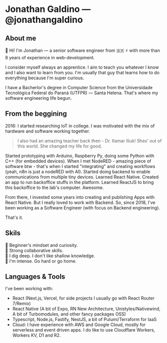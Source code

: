# Jonathan Galdino — @jonathangaldino

## About me

👋 Hi! I'm Jonathan —  a senior software engineer from :brazil: ⚡ with more than 8 years of experience in web-development. 

I consider myself always an apprentice. I aim to teach you whatever I know and I also want to learn from you.
I'm usually that guy that learns how to do everything because I'm super curious.

I have a Bacherlor's degree in Computer Science from the Universidade Tecnológica Federal do Paraná (UTFPR) — Santa Helena.
That's where my software engineering life begun.

## From the beggining
2016: I started researching IoT in college. I was motivated with the mix of hardware and software working together.
> I also had an amazing teacher back then - Dr. Itamar Iliuk! Shes' out of this world. She changed my life for good.

Started prototyping with Arduino, Raspberry Py, doing some Python with C++ (for embedded devices).
When I met NodeRED - amazing piece of software btw - that's when I started "integrating" and creating workflows (yeah, n8n is just a nodeRED with AI).
Started doing backend to enable communications from multiple tiny devices.
Learned React Native. Created an app to run backoffice stuffs in the platform.
Learned ReactJS to bring this backoffice to the lab's computer.
Awesome. 

From there, I invested some years into creating and publishing Apps with React Native.
But I really loved to work with Backend. So, since 2018, I've been working as a Software Engineer (with focus on Backend engineering).

That's it.


## Skils
:green_apple: Beginner's mindset and curiosity.  
:dancers: Strong collaborative skills.  
:small_red_triangle_down: I dig deep. I don't like shallow knowledge.  
:100: I'm intense. Go hard or go home.  

## Languages & Tools

I've been working with:

- React (Next.js, Vercel, for side projects I usually go with React Router 7/Remix)
- React Native (A bit of Expo, RN New Architecture,  Unistyles/Nativewind, A bit of Turbomodules, and other fancy packages OSS)
- Typescript, Node.js, Fastify, NestJS, a bit of Pulumi/Terraform for IaaS
- Cloud: I have experience with AWS and Google Cloud, mostly for serverless and event driven apps. I do like to use Cloudflare Workers, Workers KV, D1 and R2.




